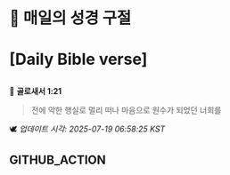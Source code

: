 # 🙏 매일의 성경 구절
# [Daily Bible verse]
##
<!-- START_BIBLE_VERSE -->
📖 **골로새서 1:21**
> 전에 악한 행실로 멀리 떠나 마음으로 원수가 되었던 너희를

🕊️ _업데이트 시각: 2025-07-19 06:58:25 KST_
  <!-- END_BIBLE_VERSE -->
## GITHUB_ACTION
